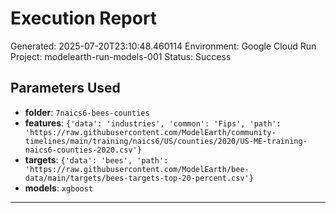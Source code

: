 
# Execution Report

Generated: 2025-07-20T23:10:48.460114
Environment: Google Cloud Run
Project: modelearth-run-models-001
Status: Success

## Parameters Used
- **folder**: `7naics6-bees-counties`
- **features**: `{'data': 'industries', 'common': 'Fips', 'path': 'https://raw.githubusercontent.com/ModelEarth/community-timelines/main/training/naics6/US/counties/2020/US-ME-training-naics6-counties-2020.csv'}`
- **targets**: `{'data': 'bees', 'path': 'https://raw.githubusercontent.com/ModelEarth/bee-data/main/targets/bees-targets-top-20-percent.csv'}`
- **models**: `xgboost`

---
